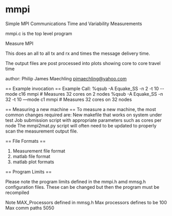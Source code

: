 mmpi
====

Simple MPI Communications Time and Variability Measurements

mmpi.c is the top level program

Measure MPI

This does an all to all tx and rx and times the 
message delivery time.

The output files are post processed into plots showing core to core 
travel time

author:
Philip James Maechling
pjmaechling@yahoo.com

== Example invocation ==
Example Call:
%qsub -A Equake_SS -n 2 -t 10 --mode c16 mmpi # Measures 32 cores on 2 nodes
%qsub -A Equake_SS -n 32 -t 10 —mode c1 mmpi # Measures 32 cores on 32 nodes

== Measuring a new machine ==
To measure a new machine, the most common changes required are:
New makefile that works on system under test
Job submission script with appropriate parameters such as cores per node
The mmpi2mat.py script will often need to be updated to properly scan the 
measurement output file.

== File Formats ==
1. Measurement file format
2. matlab file format
3. matlab plot formats

== Program Limits ==

Please note the program limits defined in the mmpi.h amd mmsg.h 
configuration files. These can be changed
but then the program must be recompiled

Note MAX_Processors defined in mmsg.h
Max processors defines to be 100
Max comm paths 5050
